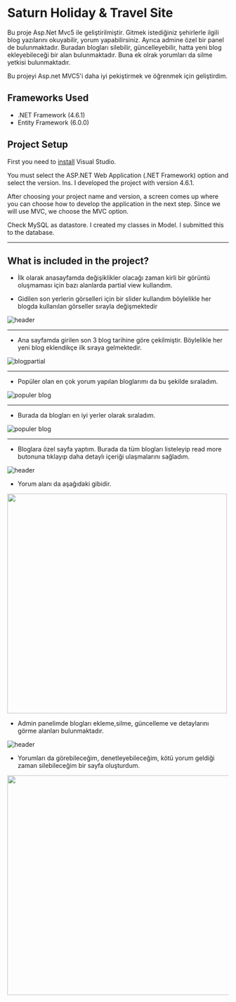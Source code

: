 # Saturn Holiday & Travel Site

Bu proje Asp.Net Mvc5 ile geliştirilmiştir. Gitmek istediğiniz şehirlerle ilgili blog yazılarını okuyabilir, yorum yapabilirsiniz. Ayrıca admine özel bir panel de bulunmaktadır. Buradan blogları silebilir, güncelleyebilir, hatta yeni blog ekleyebileceği bir alan bulunmaktadır. Buna ek olrak yorumları da silme yetkisi bulunmaktadır. 

Bu projeyi Asp.net MVC5'i daha iyi pekiştirmek ve öğrenmek için geliştirdim. 

## Frameworks Used
* .NET Framework (4.6.1)
* Entity Framework (6.0.0)

## Project Setup

First you need to [install](https://visualstudio.microsoft.com/tr/) Visual Studio.

You must select the ASP.NET Web Application (.NET Framework) option and select the version. Ins. I developed the project with version 4.6.1.

After choosing your project name and version, a screen comes up where you can choose how to develop the application in the next step. Since we will use MVC, we choose the MVC option.

Check MySQL as datastore. I created my classes in Model. I submitted this to the database.

---

## What is included in the project?

* İlk olarak anasayfamda değişiklikler olacağı zaman kirli bir görüntü oluşmaması için bazı alanlarda partial view kullandım.

* Gidilen son yerlerin görselleri için bir slider kullandım böylelikle her blogda kullanılan görseller sırayla değişmektedir

![header](STRN-Travel-Trip-Project/readmeimages/header.gif)

---

* Ana sayfamda girilen son 3 blog tarihine göre çekilmiştir. Böylelikle her yeni blog eklendikçe ilk sıraya gelmektedir.

![blogpartial](STRN-Travel-Trip-Project/readmeimages/blog.png)

---

* Popüler olan en çok yorum yapılan bloglarımı da bu şekilde sıraladım.

![populer blog](STRN-Travel-Trip-Project/readmeimages/popularblog.PNG)

---

* Burada da blogları en iyi yerler olarak sıraladım.

![populer blog](STRN-Travel-Trip-Project/readmeimages/bestblog.PNG)

---

* Bloglara özel sayfa yaptım. Burada da tüm blogları listeleyip read more butonuna tıklayıp daha detaylı içeriği ulaşmalarını sağladım.

![header](STRN-Travel-Trip-Project/readmeimages/blog-detail.gif)

* Yorum alanı da aşağıdaki gibidir.


<img src="STRN-Travel-Trip-Project/readmeimages/comments.PNG"  width="500" height="500">

* Admin panelimde blogları ekleme,silme, güncelleme ve detaylarını görme alanları bulunmaktadır. 

![header](STRN-Travel-Trip-Project/readmeimages/admin-blog.gif)

* Yorumları da görebileceğim, denetleyebileceğim, kötü yorum geldiği zaman silebileceğim bir sayfa oluşturdum.

<img src="STRN-Travel-Trip-Project/readmeimages/admin-comment.PNG"  width="1100" height="500">
